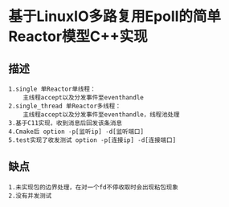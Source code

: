 # 基于LinuxIO多路复用Epoll的简单Reactor模型C++实现

## 描述
    1.single 单Reactor单线程：
        主线程accept以及分发事件至eventhandle
    2.single_thread 单Reactor多线程：
        主线程accept以及分发事件至eventhandle，线程池处理
    3.基于C11实现，收到消息后回发该条消息
    4.Cmake后 option -p[监听ip] -d[监听端口]
    5.test实现了收发测试 option -p[连接ip] -d[连接端口]

## 缺点
    1.未实现包的边界处理，在对一个fd不停收取时会出现粘包现象
    2.没有并发测试
